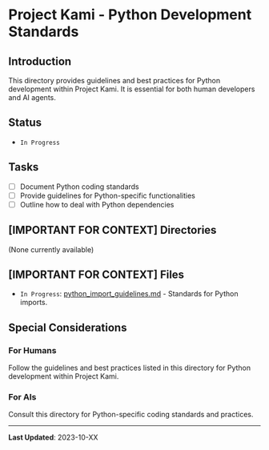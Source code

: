 # Project Kami - Python Development Standards

## Introduction
This directory provides guidelines and best practices for Python development within Project Kami. It is essential for both human developers and AI agents.

## Status
- `In Progress`

## Tasks
- [ ] Document Python coding standards
- [ ] Provide guidelines for Python-specific functionalities
- [ ] Outline how to deal with Python dependencies

## [IMPORTANT FOR CONTEXT] Directories
(None currently available)

## [IMPORTANT FOR CONTEXT] Files
- `In Progress`: [python_import_guidelines.md](./python_import_guidelines.md) - Standards for Python imports.

## Special Considerations
### For Humans
Follow the guidelines and best practices listed in this directory for Python development within Project Kami.

### For AIs
Consult this directory for Python-specific coding standards and practices.

---
**Last Updated**: 2023-10-XX
